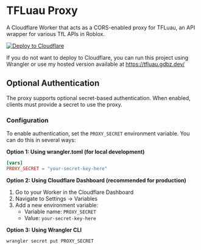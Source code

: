 # TFLuau Proxy

A Cloudflare Worker that acts as a CORS-enabled proxy for TFLuau, an API wrapper for various TfL APIs in Roblox.

[![Deploy to Cloudflare](https://deploy.workers.cloudflare.com/button)](https://deploy.workers.cloudflare.com/?url=https://github.com/guardbuzzer/TFLuauProxy)

If you do not want to deploy to Cloudflare, you can run this project using Wrangler or use my hosted version available at https://tfluau.gdbz.dev/

## Optional Authentication

The proxy supports optional secret-based authentication. When enabled, clients must provide a secret to use the proxy.

### Configuration

To enable authentication, set the `PROXY_SECRET` environment variable. You can do this in several ways:

**Option 1: Using wrangler.toml (for local development)**
```toml
[vars]
PROXY_SECRET = "your-secret-key-here"
```

**Option 2: Using Cloudflare Dashboard (recommended for production)**
1. Go to your Worker in the Cloudflare Dashboard
2. Navigate to Settings → Variables
3. Add a new environment variable:
   - Variable name: `PROXY_SECRET`
   - Value: `your-secret-key-here`

**Option 3: Using Wrangler CLI**
```bash
wrangler secret put PROXY_SECRET
```